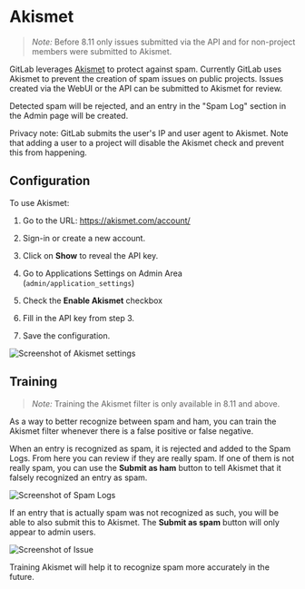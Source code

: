 # Akismet

> *Note:* Before 8.11 only issues submitted via the API and for non-project
members were submitted to Akismet.

GitLab leverages [Akismet](https://akismet.com/) to protect against spam. Currently
GitLab uses Akismet to prevent the creation of spam issues on public projects. Issues
created via the WebUI or the API can be submitted to Akismet for review.

Detected spam will be rejected, and an entry in the "Spam Log" section in the
Admin page will be created.

Privacy note: GitLab submits the user's IP and user agent to Akismet. Note that
adding a user to a project will disable the Akismet check and prevent this
from happening.

## Configuration

To use Akismet:

1. Go to the URL: <https://akismet.com/account/>

1. Sign-in or create a new account.

1. Click on **Show** to reveal the API key.

1. Go to Applications Settings on Admin Area (`admin/application_settings`)

1. Check the **Enable Akismet** checkbox

1. Fill in the API key from step 3.

1. Save the configuration.

![Screenshot of Akismet settings](img/akismet_settings.png)

## Training

> *Note:* Training the Akismet filter is only available in 8.11 and above.

As a way to better recognize between spam and ham, you can train the Akismet
filter whenever there is a false positive or false negative.

When an entry is recognized as spam, it is rejected and added to the Spam Logs.
From here you can review if they are really spam. If one of them is not really
spam, you can use the **Submit as ham** button to tell Akismet that it falsely
recognized an entry as spam.

![Screenshot of Spam Logs](img/spam_log.png)

If an entry that is actually spam was not recognized as such, you will be able
to also submit this to Akismet. The **Submit as spam** button will only appear
to admin users.

![Screenshot of Issue](img/submit_issue.png)

Training Akismet will help it to recognize spam more accurately in the future.
